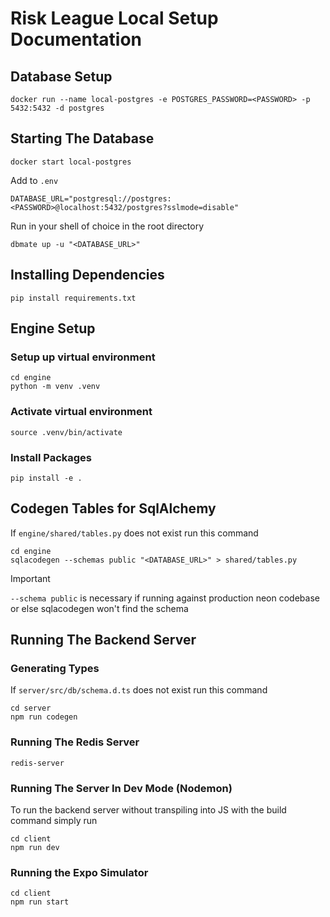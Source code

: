 # Risk League Local Setup Documentation

## Database Setup
```
docker run --name local-postgres -e POSTGRES_PASSWORD=<PASSWORD> -p 5432:5432 -d postgres
```

## Starting The Database
```
docker start local-postgres
```

Add to `.env`
```
DATABASE_URL="postgresql://postgres:<PASSWORD>@localhost:5432/postgres?sslmode=disable"
```

Run in your shell of choice in the root directory
```
dbmate up -u "<DATABASE_URL>"
```

## Installing Dependencies
```
pip install requirements.txt
```

## Engine Setup

### Setup up virtual environment
```
cd engine
python -m venv .venv
```
### Activate virtual environment
```
source .venv/bin/activate
```
### Install Packages
```
pip install -e .
```

## Codegen Tables for SqlAlchemy
If `engine/shared/tables.py` does not exist run this command
```
cd engine
sqlacodegen --schemas public "<DATABASE_URL>" > shared/tables.py
```
> [!IMPORTANT]
> `--schema public` is necessary if running against production neon codebase or else sqlacodegen won't find the schema

## Running The Backend Server

### Generating Types
If `server/src/db/schema.d.ts` does not exist run this command
```
cd server
npm run codegen
```

### Running The Redis Server
```
redis-server
```

### Running The Server In Dev Mode (Nodemon)
To run the backend server without transpiling into JS with the build command simply run
```
cd client
npm run dev
```

### Running the Expo Simulator
```
cd client
npm run start
```